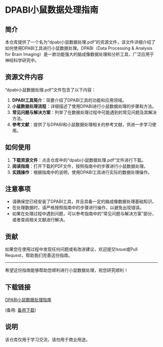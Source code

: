 # DPABI小鼠数据处理指南

## 简介

本仓库提供了一个名为“dpabi小鼠数据处理.pdf”的资源文件，该文件详细介绍了如何使用DPABI工具进行小鼠数据处理。DPABI（Data Processing & Analysis for Brain Imaging）是一款功能强大的脑成像数据处理和分析工具，广泛应用于神经科学研究中。

## 资源文件内容

“dpabi小鼠数据处理.pdf”文件包含了以下内容：

1. **DPABI工具简介**：简要介绍了DPABI工具的功能和应用领域。
2. **小鼠数据处理流程**：详细描述了使用DPABI进行小鼠数据处理的步骤和方法。
3. **常见问题与解决方案**：列举了在数据处理过程中可能遇到的常见问题及其解决方法。
4. **参考文献**：提供了与DPABI和小鼠数据处理相关的参考文献，供进一步学习使用。

## 如何使用

1. **下载资源文件**：点击仓库中的“dpabi小鼠数据处理.pdf”文件进行下载。
2. **阅读指南**：打开下载的PDF文件，按照指南中的步骤进行小鼠数据处理。
3. **实践操作**：根据指南中的说明，使用DPABI工具进行实际的数据处理操作。

## 注意事项

- 请确保您已经安装了DPABI工具，并且具备一定的脑成像数据处理基础知识。
- 在处理数据时，请严格按照指南中的步骤进行操作，以避免出现错误。
- 如果在处理过程中遇到问题，可以参考指南中的“常见问题与解决方案”部分，或者查阅相关文献进行解决。

## 贡献

如果您在使用过程中发现任何问题或有改进建议，欢迎提交Issue或Pull Request，帮助我们完善这份指南。

---

希望这份指南能够帮助您顺利进行小鼠数据处理，祝您研究顺利！

## 下载链接
[DPABI小鼠数据处理指南](https://pan.quark.cn/s/e60540136a0a) 

(备用: [备用下载](https://pan.baidu.com/s/1LTTX8rc1bNAcqMNF3o1m7w?pwd=1234))

## 说明

该仓库仅用于学习交流，请勿用于商业用途。
